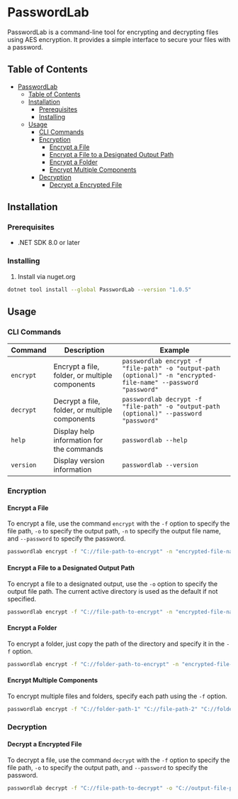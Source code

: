 # PasswordLab

PasswordLab is a command-line tool for encrypting and decrypting files using AES encryption. It provides a simple interface to secure your files with a password.

## Table of Contents

- [PasswordLab](#passwordlab)
  - [Table of Contents](#table-of-contents)
  - [Installation](#installation)
    - [Prerequisites](#prerequisites)
    - [Installing](#installing)
  - [Usage](#usage)
    - [CLI Commands](#cli-commands)
    - [Encryption](#encryption)
      - [Encrypt a File](#encrypt-a-file)
      - [Encrypt a File to a Designated Output Path](#encrypt-a-file-to-a-designated-output-path)
      - [Encrypt a Folder](#encrypt-a-folder)
      - [Encrypt Multiple Components](#encrypt-multiple-components)
    - [Decryption](#decryption)
      - [Decrypt a Encrypted File](#decrypt-a-encrypted-file)

## Installation

### Prerequisites

- .NET SDK 8.0 or later

### Installing

1. Install via nuget.org
```sh 
dotnet tool install --global PasswordLab --version "1.0.5"
```

## Usage

### CLI Commands

| Command       | Description                                                                 | Example                                                                                     |
|---------------|-----------------------------------------------------------------------------|---------------------------------------------------------------------------------------------|
| `encrypt`     | Encrypt a file, folder, or multiple components                              | `passwordlab encrypt -f "file-path" -o "output-path (optional)" -n "encrypted-file-name" --password "password"` |
| `decrypt`     | Decrypt a file, folder, or multiple components                              | `passwordlab decrypt -f "file-path" -o "output-path (optional)" --password "password"`       |
| `help`        | Display help information for the commands                                   | `passwordlab --help`                                                                        |
| `version`     | Display version information                                                 | `passwordlab --version`                                                                     |

### Encryption

#### Encrypt a File
To encrypt a file, use the command `encrypt` with the `-f` option to specify the file path, `-o` to specify the output path, `-n` to specify the output file name, and `--password` to specify the password.

```sh
passwordlab encrypt -f "C://file-path-to-encrypt" -n "encrypted-file-name" --password "password"
```

#### Encrypt a File to a Designated Output Path
To encrypt a file to a designated output, use the `-o` option to specify the output file path. The current active directory is used as the default if not specified.

```sh
passwordlab encrypt -f "C://file-path-to-encrypt" -n "encrypted-file-name" -o "C://output-file-path" --password "password"
```

#### Encrypt a Folder
To encrypt a folder, just copy the path of the directory and specify it in the `-f` option.

```sh
passwordlab encrypt -f "C://folder-path-to-encrypt" -n "encrypted-file-name" --password "password"
```

#### Encrypt Multiple Components
To encrypt multiple files and folders, specify each path using the `-f` option.

```sh
passwordlab encrypt -f "C://folder-path-1" "C://file-path-2" "C://folder-path-3" -n "encrypted-file-name" --password "password"
```

### Decryption

#### Decrypt a Encrypted File
To decrypt a file, use the command `decrypt` with the `-f` option to specify the file path, `-o` to specify the output path, and `--password` to specify the password.

```sh
passwordlab decrypt -f "C://file-path-to-decrypt" -o "C://output-file-path" --password "password"
```
